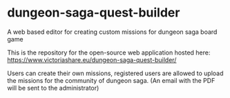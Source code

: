 # dungeon-saga-quest-builder
A web based editor for creating custom missions for dungeon saga board game

This is the repository for the open-source web application hosted here:
https://www.victoriashare.eu/dungeon-saga-quest-builder/

Users can create their own missions, registered users are allowed to upload the missions for the community of dungeon saga.
(An email with the PDF will be sent to the administrator)
